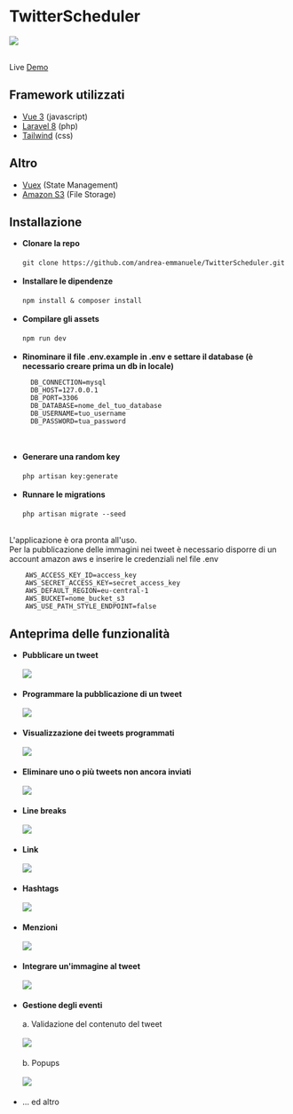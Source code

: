 # TwitterScheduler
<a href="https://github.com/andrea-emmanuele/TwitterScheduler/blob/master/LICENSE">
    <img src="https://img.shields.io/github/license/tailwindcomponents/dashboard-template">
</a>
<br />
<br />

Live [Demo](https://twitterscheduler.andreaemmanuele.it)

## Framework utilizzati

- [Vue 3](https://v3.vuejs.org/) (javascript)
- [Laravel 8](https://laravel.com/) (php)
- [Tailwind](https://tailwindcss.com/) (css)

## Altro

- [Vuex](https://vuex.vuejs.org/) (State Management)
- [Amazon S3](https://aws.amazon.com/it/s3/) (File Storage)

## Installazione
- **Clonare la repo**
  <br />
  <br />
```git clone https://github.com/andrea-emmanuele/TwitterScheduler.git```
  <br />
  <br />
- **Installare le dipendenze**
  <br />
  <br />
  ```npm install & composer install```
  <br />
  <br />
- **Compilare gli assets**
  <br />
  <br />
  ```npm run dev```
  <br />
  <br />
- **Rinominare il file .env.example in .env e settare il database (è necessario creare prima un db in locale)**
  <br />
  ```
    DB_CONNECTION=mysql
    DB_HOST=127.0.0.1
    DB_PORT=3306
    DB_DATABASE=nome_del_tuo_database
    DB_USERNAME=tuo_username
    DB_PASSWORD=tua_password
  ```
  <br />
  <br />
- **Generare una random key**
  <br />
  <br />
  ```php artisan key:generate```
  <br />
  <br />
- **Runnare le migrations**
  <br />
  <br />
  ```php artisan migrate --seed```
  <br />
  <br />
  
L'applicazione è ora pronta all'uso.\
Per la pubblicazione delle immagini nei tweet è necessario disporre di un account amazon aws e inserire le credenziali nel file .env

```
    AWS_ACCESS_KEY_ID=access_key
    AWS_SECRET_ACCESS_KEY=secret_access_key
    AWS_DEFAULT_REGION=eu-central-1
    AWS_BUCKET=nome_bucket_s3
    AWS_USE_PATH_STYLE_ENDPOINT=false
```


## Anteprima delle funzionalità

- **Pubblicare un tweet** 
  <br/>
  <br/>
  <img src="https://raw.githubusercontent.com/andrea-emmanuele/TwitterScheduler/master/functionalities/CPT2107291813-694x370.gif">
  <br/>
  <br/>
- **Programmare la pubblicazione di un tweet**
  <br/>
  <br/>
  <img src="https://raw.githubusercontent.com/andrea-emmanuele/TwitterScheduler/master/functionalities/CPT2107291823-685x431.gif">
  <br/>
  <br/>
- **Visualizzazione dei tweets programmati**
  <br/>
  <br/>
  <img src="https://raw.githubusercontent.com/andrea-emmanuele/TwitterScheduler/master/functionalities/CPT2107291823-682x596.gif">
  <br/>
  <br/>
- **Eliminare uno o più tweets non ancora inviati**
  <br/>
  <br/>
  <img src="https://raw.githubusercontent.com/andrea-emmanuele/TwitterScheduler/master/functionalities/CPT2107291923-695x596.gif">
  <br/>
  <br/>
- **Line breaks**
  <br/>
  <br/>
  <img src="https://raw.githubusercontent.com/andrea-emmanuele/TwitterScheduler/master/functionalities/CPT2107291833-703x370.gif">
  <br/>
  <br/>
- **Link**
  <br/>
  <br/>
  <img src="https://raw.githubusercontent.com/andrea-emmanuele/TwitterScheduler/master/functionalities/CPT2107291835-695x380.gif">
  <br/>
  <br/>
- **Hashtags**
  <br/>
  <br/>
  <img src="https://raw.githubusercontent.com/andrea-emmanuele/TwitterScheduler/master/functionalities/CPT2107291839-695x320.gif">
  <br/>
  <br/>
- **Menzioni**
  <br/>
  <br/>
  <img src="https://raw.githubusercontent.com/andrea-emmanuele/TwitterScheduler/master/functionalities/CPT2107291839-695x326.gif">
  <br/>
  <br/>
- **Integrare un'immagine al tweet**
  <br/>
  <br/>
  <img src="https://raw.githubusercontent.com/andrea-emmanuele/TwitterScheduler/master/functionalities/CPT2107291844-729x838.gif">
  <br/>
  <br/>
- **Gestione degli eventi**
  <br/>
  <br/>
  a. Validazione del contenuto del tweet
  <br/>
  <br/>
  <img src="https://raw.githubusercontent.com/andrea-emmanuele/TwitterScheduler/master/functionalities/CPT2107291916-695x311.gif"> 
  <br/>
  <br/>
  b. Popups
  <br/>
  <br/>
  <img src="https://raw.githubusercontent.com/andrea-emmanuele/TwitterScheduler/master/functionalities/CPT2107291916-696x209.gif">
  <br/>
  <br/>
- ... ed altro


